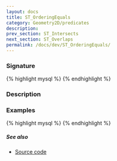 ```yaml
---
layout: docs
title: ST_OrderingEquals
category: Geometry2D/predicates
description: 
prev_section: ST_Intersects
next_section: ST_Overlaps
permalink: /docs/dev/ST_OrderingEquals/
---
```


### Signature

{% highlight mysql %}
{% endhighlight %}

### Description

### Examples

{% highlight mysql %}
{% endhighlight %}

##### See also

* <a href="https://github.com/irstv/H2GIS/blob/b3b4d698d2d8da9e442fb13231c60b50d8d532ab/h2spatial/src/main/java/org/h2gis/h2spatial/internal/function/spatial/predicates/ST_OrderingEquals.java" target="_blank">Source code</a>

